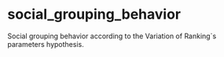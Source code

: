 # social_grouping_behavior
Social grouping behavior according to the Variation of Ranking`s parameters hypothesis.
